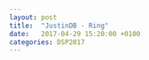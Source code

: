 ```yaml
---
layout: post
title:  "JustinDB - Ring"
date:   2017-04-29 15:20:00 +0100
categories: DSP2017
---
```


